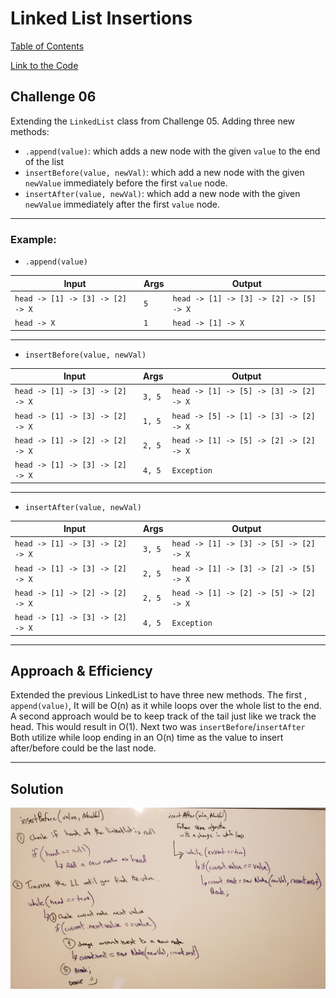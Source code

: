 # Linked List Insertions

[Table of Contents](../../../README.md)

[Link to the Code](./linked-list.js)

## Challenge 06
Extending the `LinkedList` class from Challenge 05. Adding three new methods:
- `.append(value)`: which adds a new node with the given `value` to the end of the list
- `insertBefore(value, newVal)`: which add a new node with the given `newValue` immediately before the first `value` node.
- `insertAfter(value, newVal)`: which add a new node with the given `newValue` immediately after the first `value` node.


---

### Example:

- `.append(value)`

| Input | Args | Output |
| ----- | ------ | ------ |
| `head -> [1] -> [3] -> [2] -> X` | `5` | `head -> [1] -> [3] -> [2] -> [5] -> X` |
| `head -> X` | `1` | `head -> [1] -> X` |

---

- `insertBefore(value, newVal)`

| Input | Args | Output |
| ----- | ------ | ------ |
| `head -> [1] -> [3] -> [2] -> X` | `3, 5` | `head -> [1] -> [5] -> [3] -> [2] -> X` |
| `head -> [1] -> [3] -> [2] -> X` | `1, 5` | `head -> [5] -> [1] -> [3] -> [2] -> X` |
| `head -> [1] -> [2] -> [2] -> X` | `2, 5` | `head -> [1] -> [5] -> [2] -> [2] -> X` |
| `head -> [1] -> [3] -> [2] -> X` | `4, 5` | `Exception` |

---

- `insertAfter(value, newVal)`

| Input | Args | Output |
| ----- | ------ | ------ |
| `head -> [1] -> [3] -> [2] -> X` | `3, 5` | `head -> [1] -> [3] -> [5] -> [2] -> X` |
| `head -> [1] -> [3] -> [2] -> X` | `2, 5` | `head -> [1] -> [3] -> [2] -> [5] -> X` |
| `head -> [1] -> [2] -> [2] -> X` | `2, 5` | `head -> [1] -> [2] -> [5] -> [2] -> X` |
| `head -> [1] -> [3] -> [2] -> X` | `4, 5` | `Exception` |

---

## Approach & Efficiency
Extended the previous LinkedList to have three new methods. The first , `append(value)`, It will be O(n) as it while loops over the whole list to the end. A second approach would be to keep track of the tail just like we track the head. This would result in O(1). Next two was `insertBefore`/`insertAfter` Both utilize while loop ending in an O(n) time as the value to insert after/before could be the last node.

---

## Solution
![White Board Image](../../../assets/llInsertions.png)
